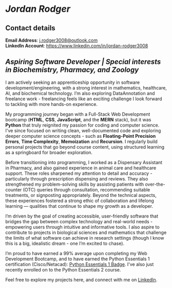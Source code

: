 # _Jordan Rodger_

## Contact details
**Email Address**: j.rodger3008@outlook.com
<br>
**LinkedIn Account**: https://www.linkedin.com/in/jordan-rodger3008

## _Aspiring Software Developer | Special interests in Biochemistry, Pharmacy, and Zoology_

I am actively seeking an apprenticeship opportunity in software development/engineering, with a strong interest in mathematics, healthcare, AI, and biochemical technology. I’m also exploring DataAnnotation and freelance work - freelancing feels like an exciting challenge I look forward to tackling with more hands-on experience.

My programming journey began with a Full-Stack Web Development bootcamp (**HTML**, **CSS**, **JavaScript**, and the **MERN** stack), but it was **Python** that truly reignited my passion for coding and computer science. I've since focused on writing clean, well-documented code and exploring deeper computer science concepts - such as **Floating-Point Precision Errors**, **Time Complexity**, **Memoization** and **Recursion**. 
I regularly build personal projects that go beyond course content, using structured learning as a springboard for broader exploration.

Before transitioning into programming, I worked as a Dispensary Assistant in Pharmacy, and also gained experience in animal care and healthcare support. These roles sharpened my attention to detail and accuracy - particularly through prescription dispensing and reviews. They also strengthened my problem-solving skills by assisting patients with over-the-counter (OTC) queries through consultation, recommending suitable treatments, or signposting appropriately. 
Beyond the technical aspects, these experiences fostered a strong ethic of collaboration and lifelong learning — qualities that continue to shape my growth as a developer.

I’m driven by the goal of creating accessible, user-friendly software that bridges the gap between complex technology and real-world needs - empowering users through intuitive and informative tools. I also aspire to contribute to projects in biological sciences and mathematics that challenge the limits of what software can achieve in research settings (though I know this is a big, idealistic dream - one I’m excited to chase).

I’m proud to have earned a 99% average upon completing my Web Development Bootcamp, and to have earned the Python Essentials 1 certification (Cisco/Netacad): [Python Essentials 1 Badge](https://www.credly.com/badges/bf850d97-aec6-41bf-b7aa-35aafcc19e19). I've also just recently enrolled on to the Python Essentials 2 course.

Feel free to explore my projects here, and connect with me on [LinkedIn](https://www.linkedin.com/in/jordan-rodger3008).
 

<!--

**JRodger3008/JRodger3008** is a ✨ _special_ ✨ repository because its `README.md` (this file) appears on your GitHub profile.

Here are some ideas to get you started:

- 🔭 I’m currently working on ...
- 🌱 I’m currently learning ...
- 👯 I’m looking to collaborate on ...
- 🤔 I’m looking for help with ...
- 💬 Ask me about ...
- 📫 How to reach me: ...
- 😄 Pronouns: ...
- ⚡ Fun fact: ...
-->
